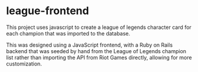 # league-frontend

This project uses javascript to create a league of legends character card for each champion that was imported to the database.

This was designed using a JavaScript frontend, with a Ruby on Rails backend that was seeded by hand from the League of Legends champion list rather than importing the API from Riot Games directly, allowing for more customization.
